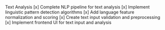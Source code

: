 Text Analysis
[x] Complete NLP pipeline for text analysis
[x] Implement linguistic pattern detection algorithms
[x] Add language feature normalization and scoring
[x] Create text input validation and preprocessing
[x] Implement frontend UI for text input and analysis
